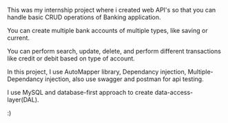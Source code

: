 This was my internship project where i created web API's so that you can handle basic CRUD operations of Banking application. 

You can create multiple bank accounts of multiple types, like saving or current. 

You can perform search, update, delete, and perform different transactions like credit or debit based on type of account. 

In this project, I use AutoMapper library, Dependancy injection, Multiple-Dependancy injection, also use swagger and postman for api testing. 

I use MySQL and database-first approach to create data-access-layer(DAL).

:)
